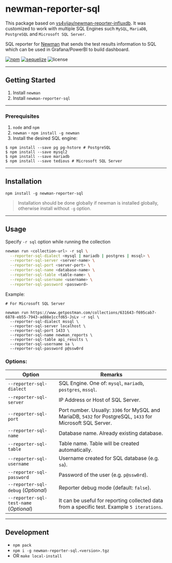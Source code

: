 # newman-reporter-sql

This package based on [vs4vijay/newman-reporter-influxdb](https://github.com/vs4vijay/newman-reporter-influxdb). It was customized to work with multiple SQL Engines such `MySQL`, `MariaDB`, `PostgreSQL` and `Microsoft SQL Server`.

SQL reporter for [Newman](https://github.com/postmanlabs/newman) that sends the test results information to SQL which can be used in Grafana/PowerBI to build dashboard.

<a href="https://www.npmjs.com/package/newman-reporter-sql"><img alt="npm" src="https://badgen.net/badge/release/v1.0.8/red?icon=npm" /></a>
<a href=""><img alt="sequelize" src="https://badgen.net/badge/sequelize/v6.3.5/yellow?icon=npm"/></a>
<img alt="license" src="https://badgen.net/badge/license/MIT/blue">

---

## Getting Started

1. Install `newman`
2. Install `newman-reporter-sql`

---

### Prerequisites

1. `node` and `npm`
2. `newman` - `npm install -g newman`
3. Install the desired SQL engine:
```console
$ npm install --save pg pg-hstore # PostgreSQL
$ npm install --save mysql2
$ npm install --save mariadb
$ npm install --save tedious # Microsoft SQL Server
```

---

## Installation

```console
npm install -g newman-reporter-sql
```

> Installation should be done globally if newman is installed globally, otherwise install without `-g` option.

---

## Usage

Specify `-r sql` option while running the collection

```bash
newman run <collection-url> -r sql \
  --reporter-sql-dialect <mysql | mariadb | postgres | mssql> \
  --reporter-sql-server <server-name> \
  --reporter-sql-port <server-port> \
  --reporter-sql-name <database-name> \
  --reporter-sql-table <table-name> \
  --reporter-sql-username <username> \
  --reporter-sql-password <password>
```

Example:

```
# For Microsoft SQL Server

newman run https://www.getpostman.com/collections/631643-f695cab7-6878-eb55-7943-ad88e1ccfd65-JsLv -r sql \
  --reporter-sql-dialect mssql \
  --reporter-sql-server localhost \
  --reporter-sql-port 1433 \
  --reporter-sql-name newman_reports \
  --reporter-sql-table api_results \
  --reporter-sql-username sa \
  --reporter-sql-password p@ssw0rd
```

### Options:

**Option** | **Remarks**
--- | --- 
`--reporter-sql-dialect` | SQL Engine. One of: `mysql`, `mariadb`, `postgres`, `mssql`.
`--reporter-sql-server` | IP Address or Host of SQL Server.
`--reporter-sql-port` | Port number. Usually: `3306` for MySQL and MariaDB, `5432` for PostgreSQL, `1433` for Microsoft SQL Server.
`--reporter-sql-name` | Database name. Already existing database.
`--reporter-sql-table` | Table name. Table will be created automatically.
`--reporter-sql-username` | Username created for SQL database (e.g. `sa`).
`--reporter-sql-password` | Password of the user (e.g. `p@ssw0rd`).
`--reporter-sql-debug` (*Optional*) | Reporter debug mode (default: `false`).
`--reporter-sql-test-name` (*Optional*) | It can be useful for reporting collected data from a specific test. Example `5 iterations`.

---

## Development

- `npm pack`
- `npm i -g newman-reporter-sql.<version>.tgz`
- OR `make local-install`
